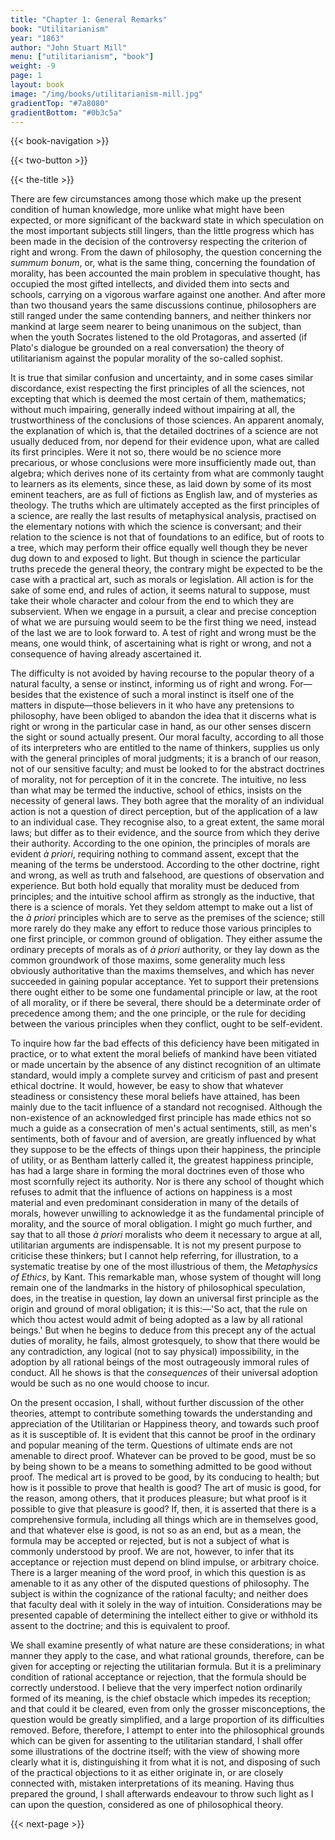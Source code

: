 ```yaml
---
title: "Chapter 1: General Remarks"
book: "Utilitarianism"
year: "1863"
author: "John Stuart Mill"
menu: ["utilitarianism", "book"]
weight: -9
page: 1
layout: book
image: "/img/books/utilitarianism-mill.jpg"
gradientTop: "#7a8080"
gradientBottom: "#0b3c5a"
---
```


{{< book-navigation >}}

{{< two-button >}}

{{< the-title >}}

There are few circumstances among those which make up the present condition of human knowledge, more unlike what might have been expected, or more significant of the backward state in which speculation on the most important subjects still lingers, than the little progress which has been made in the decision of the controversy respecting the criterion of right and wrong. From the dawn of philosophy, the question concerning the _summum bonum_, or, what is the same thing, concerning the foundation of morality, has been accounted the main problem in speculative thought, has occupied the most gifted intellects, and divided them into sects and schools, carrying on a vigorous warfare against one another. And after more than two thousand years the same discussions continue, philosophers are still ranged under the same contending banners, and neither thinkers nor mankind at large seem nearer to being unanimous on the subject, than when the youth Socrates listened to the old Protagoras, and asserted (if Plato's dialogue be grounded on a real conversation) the theory of utilitarianism against the popular morality of the so-called sophist.

It is true that similar confusion and uncertainty, and in some cases similar discordance, exist respecting the first principles of all the sciences, not excepting that which is deemed the most certain of them, mathematics; without much impairing, generally indeed without impairing at all, the trustworthiness of the conclusions of those sciences. An apparent anomaly, the explanation of which is, that the detailed doctrines of a science are not usually deduced from, nor depend for their evidence upon, what are called its first principles. Were it not so, there would be no science more precarious, or whose conclusions were more insufficiently made out, than algebra; which derives none of its certainty from what are commonly taught to learners as its elements, since these, as laid down by some of its most eminent teachers, are as full of fictions as English law, and of mysteries as theology. The truths which are ultimately accepted as the first principles of a science, are really the last results of metaphysical analysis, practised on the elementary notions with which the science is conversant; and their relation to the science is not that of foundations to an edifice, but of roots to a tree, which may perform their office equally well though they be never dug down to and exposed to light. But though in science the particular truths precede the general theory, the contrary might be expected to be the case with a practical art, such as morals or legislation. All action is for the sake of some end, and rules of action, it seems natural to suppose, must take their whole character and colour from the end to which they are subservient. When we engage in a pursuit, a clear and precise conception of what we are pursuing would seem to be the first thing we need, instead of the last we are to look forward to. A test of right and wrong must be the means, one would think, of ascertaining what is right or wrong, and not a consequence of having already ascertained it.

The difficulty is not avoided by having recourse to the popular theory of a natural faculty, a sense or instinct, informing us of right and wrong. For—besides that the existence of such a moral instinct is itself one of the matters in dispute—those believers in it who have any pretensions to philosophy, have been obliged to abandon the idea that it discerns what is right or wrong in the particular case in hand, as our other senses discern the sight or sound actually present. Our moral faculty, according to all those of its interpreters who are entitled to the name of thinkers, supplies us only with the general principles of moral judgments; it is a branch of our reason, not of our sensitive faculty; and must be looked to for the abstract doctrines of morality, not for perception of it in the concrete. The intuitive, no less than what may be termed the inductive, school of ethics, insists on the necessity of general laws. They both agree that the morality of an individual action is not a question of direct perception, but of the application of a law to an individual case. They recognise also, to a great extent, the same moral laws; but differ as to their evidence, and the source from which they derive their authority. According to the one opinion, the principles of morals are evident _à priori_, requiring nothing to command assent, except that the meaning of the terms be understood. According to the other doctrine, right and wrong, as well as truth and falsehood, are questions of observation and experience. But both hold equally that morality must be deduced from principles; and the intuitive school affirm as strongly as the inductive, that there is a science of morals. Yet they seldom attempt to make out a list of the _à priori_ principles which are to serve as the premises of the science; still more rarely do they make any effort to reduce those various principles to one first principle, or common ground of obligation. They either assume the ordinary precepts of morals as of _à priori_ authority, or they lay down as the common groundwork of those maxims, some generality much less obviously authoritative than the maxims themselves, and which has never succeeded in gaining popular acceptance. Yet to support their pretensions there ought either to be some one fundamental principle or law, at the root of all morality, or if there be several, there should be a determinate order of precedence among them; and the one principle, or the rule for deciding between the various principles when they conflict, ought to be self-evident.

To inquire how far the bad effects of this deficiency have been mitigated in practice, or to what extent the moral beliefs of mankind have been vitiated or made uncertain by the absence of any distinct recognition of an ultimate standard, would imply a complete survey and criticism of past and present ethical doctrine. It would, however, be easy to show that whatever steadiness or consistency these moral beliefs have attained, has been mainly due to the tacit influence of a standard not recognised. Although the non-existence of an acknowledged first principle has made ethics not so much a guide as a consecration of men's actual sentiments, still, as men's sentiments, both of favour and of aversion, are greatly influenced by what they suppose to be the effects of things upon their happiness, the principle of utility, or as Bentham latterly called it, the greatest happiness principle, has had a large share in forming the moral doctrines even of those who most scornfully reject its authority. Nor is there any school of thought which refuses to admit that the influence of actions on happiness is a most material and even predominant consideration in many of the details of morals, however unwilling to acknowledge it as the fundamental principle of morality, and the source of moral obligation. I might go much further, and say that to all those _à priori_ moralists who deem it necessary to argue at all, utilitarian arguments are indispensable. It is not my present purpose to criticise these thinkers; but I cannot help referring, for illustration, to a systematic treatise by one of the most illustrious of them, the _Metaphysics of Ethics_, by Kant. This remarkable man, whose system of thought will long remain one of the landmarks in the history of philosophical speculation, does, in the treatise in question, lay down an universal first principle as the origin and ground of moral obligation; it is this:—'So act, that the rule on which thou actest would admit of being adopted as a law by all rational beings.' But when he begins to deduce from this precept any of the actual duties of morality, he fails, almost grotesquely, to show that there would be any contradiction, any logical (not to say physical) impossibility, in the adoption by all rational beings of the most outrageously immoral rules of conduct. All he shows is that the _consequences_ of their universal adoption would be such as no one would choose to incur.

On the present occasion, I shall, without further discussion of the other theories, attempt to contribute something towards the understanding and appreciation of the Utilitarian or Happiness theory, and towards such proof as it is susceptible of. It is evident that this cannot be proof in the ordinary and popular meaning of the term. Questions of ultimate ends are not amenable to direct proof. Whatever can be proved to be good, must be so by being shown to be a means to something admitted to be good without proof. The medical art is proved to be good, by its conducing to health; but how is it possible to prove that health is good? The art of music is good, for the reason, among others, that it produces pleasure; but what proof is it possible to give that pleasure is good? If, then, it is asserted that there is a comprehensive formula, including all things which are in themselves good, and that whatever else is good, is not so as an end, but as a mean, the formula may be accepted or rejected, but is not a subject of what is commonly understood by proof. We are not, however, to infer that its acceptance or rejection must depend on blind impulse, or arbitrary choice. There is a larger meaning of the word proof, in which this question is as amenable to it as any other of the disputed questions of philosophy. The subject is within the cognizance of the rational faculty; and neither does that faculty deal with it solely in the way of intuition. Considerations may be presented capable of determining the intellect either to give or withhold its assent to the doctrine; and this is equivalent to proof.

We shall examine presently of what nature are these considerations; in what manner they apply to the case, and what rational grounds, therefore, can be given for accepting or rejecting the utilitarian formula. But it is a preliminary condition of rational acceptance or rejection, that the formula should be correctly understood. I believe that the very imperfect notion ordinarily formed of its meaning, is the chief obstacle which impedes its reception; and that could it be cleared, even from only the grosser misconceptions, the question would be greatly simplified, and a large proportion of its difficulties removed. Before, therefore, I attempt to enter into the philosophical grounds which can be given for assenting to the utilitarian standard, I shall offer some illustrations of the doctrine itself; with the view of showing more clearly what it is, distinguishing it from what it is not, and disposing of such of the practical objections to it as either originate in, or are closely connected with, mistaken interpretations of its meaning. Having thus prepared the ground, I shall afterwards endeavour to throw such light as I can upon the question, considered as one of philosophical theory.

{{< next-page >}}

